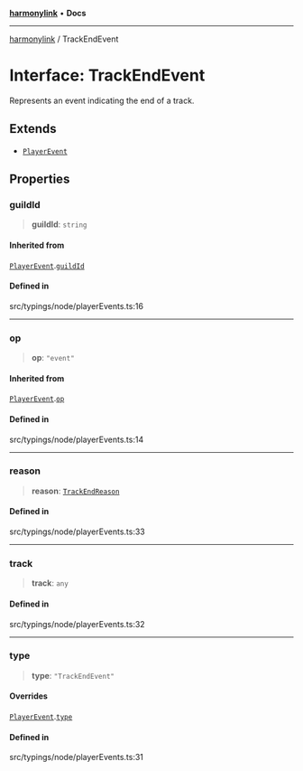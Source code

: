[**harmonylink**](../README.md) • **Docs**

***

[harmonylink](../globals.md) / TrackEndEvent

# Interface: TrackEndEvent

Represents an event indicating the end of a track.

## Extends

- [`PlayerEvent`](PlayerEvent.md)

## Properties

### guildId

> **guildId**: `string`

#### Inherited from

[`PlayerEvent`](PlayerEvent.md).[`guildId`](PlayerEvent.md#guildid)

#### Defined in

src/typings/node/playerEvents.ts:16

***

### op

> **op**: `"event"`

#### Inherited from

[`PlayerEvent`](PlayerEvent.md).[`op`](PlayerEvent.md#op)

#### Defined in

src/typings/node/playerEvents.ts:14

***

### reason

> **reason**: [`TrackEndReason`](../type-aliases/TrackEndReason.md)

#### Defined in

src/typings/node/playerEvents.ts:33

***

### track

> **track**: `any`

#### Defined in

src/typings/node/playerEvents.ts:32

***

### type

> **type**: `"TrackEndEvent"`

#### Overrides

[`PlayerEvent`](PlayerEvent.md).[`type`](PlayerEvent.md#type)

#### Defined in

src/typings/node/playerEvents.ts:31
